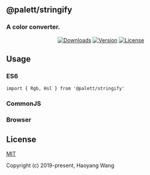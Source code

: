 ## @palett/stringify

### A color converter.

<p align="center">
  <a href="https://npmcharts.com/compare/@palett/stringify?minimal=true"><img src="https://img.shields.io/npm/dm/@palett/stringify.svg" alt="Downloads"></a>
  <a href="https://www.npmjs.com/package/@palett/stringify"><img src="https://img.shields.io/npm/v/@palett/stringify.svg" alt="Version"></a>
  <a href="https://www.npmjs.com/package/@palett/stringify"><img src="https://img.shields.io/npm/l/@palett/stringify.svg" alt="License"></a>
</p>

## Usage

### ES6

    import { Rgb, Hsl } from '@palett/stringify'

### CommonJS

### Browser

## License

[MIT](http://opensource.org/licenses/MIT)

Copyright (c) 2019-present, Haoyang Wang
